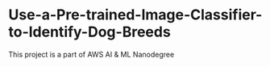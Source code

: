# Use-a-Pre-trained-Image-Classifier-to-Identify-Dog-Breeds
This project is a part of AWS AI &amp; ML Nanodegree
